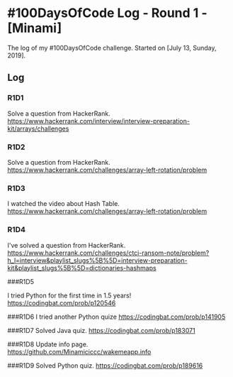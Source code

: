 # #100DaysOfCode Log - Round 1 - [Minami]

The log of my #100DaysOfCode challenge. Started on [July 13, Sunday, 2019].

## Log

### R1D1

Solve a question from HackerRank.
https://www.hackerrank.com/interview/interview-preparation-kit/arrays/challenges

### R1D2

Solve a question from HackerRank.
https://www.hackerrank.com/challenges/array-left-rotation/problem

### R1D3

I watched the video about Hash Table.
https://www.hackerrank.com/challenges/array-left-rotation/problem

### R1D4

I've solved a question from HackerRank.
https://www.hackerrank.com/challenges/ctci-ransom-note/problem?h_l=interview&playlist_slugs%5B%5D=interview-preparation-kit&playlist_slugs%5B%5D=dictionaries-hashmaps

###R1D5

I tried Python for the first time in 1.5 years!
https://codingbat.com/prob/p120546

###R1D6
I tried another Python quize
https://codingbat.com/prob/p141905

###R1D7
Solved Java quiz.
https://codingbat.com/prob/p183071

###R1D8
Update info page.
https://github.com/Minamiciccc/wakemeapp.info

###R1D9
Solved Python quiz.
https://codingbat.com/prob/p189616
